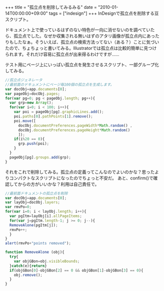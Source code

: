 +++
title = "孤立点を削除してみるみる"
date = "2010-01-14T00:00:00+09:00"
tags = ["indesign"]
+++
InDesignで孤立点を削除する豆スクリプト。

ドキュメント上で使っているはずのない特色が一向に消せないのを調べていたら、孤立点でした。なぜか収集される無いはずのアタリ画像が孤立点内にあったりもしたなぁ。そういえば、孤立点の検索方法ってない（ある？）ことに気づいたので、ちょちょっと書いてみる。Illustratorでは孤立点は比較的簡単に見つけられます。それだけ容易に孤立点が出来得るわけですが......

テスト用にページ上にいっぱい孤立点を発生させるスクリプト、一部グループ化してみる。

```js
//孤立点ジェネレータ
//最前面のドキュメントにページ毎100個の孤立点を生成します。
var docObj=app.documents[0];
var pageObj=docObj.pages;
for(var pg=0; pg < pageObj.length; pg++){
  var grp=new Array();
  for(var i=0; i < 100; i++){
    var poi = pageObj[pg].graphicLines.add();
    poi.paths[0].pathPoints[1].remove();
    poi.move([
      docObj.documentPreferences.pageWidth*Math.random() ,
      docObj.documentPreferences.pageHeight*Math.random()
      ]);
    if(i%20 == 0){
      grp.push(poi);
    }
  }
  pageObj[pg].groups.add(grp);
}
```

それをこれで削除してみる。孤立点の定義ってこんなのでよいのかな？思ったよりコンパクトなスクリプトになったのでちょっと不安だ。
あと、confirm()で確認してからの方がいいかな？利用は自己責任で。

```js
//最前面ドキュメントの孤立点を削除
var docObj=app.documents[0];
var layObj=docObj.layers;
var rmvPo=0;
for(var i=0; i < layObj.length; i++){
  var pgItm=layObj[i].allPageItems;
  for(var j=pgItm.length-1; j >= 0; j--){
  RemoveAlone(pgItm[j]);
  rmvPo++;
  }
}
alert(rmvPo+"points removed");

function RemoveAlone (obj){
  try{
    var objGBon=obj.visibleBounds;
  }catch(e){return}
  if(objGBon[0]-objGBon[2] == 0 && objGBon[1]-objGBon[3] == 0){
    obj.remove();
  }
}
```